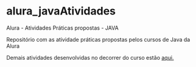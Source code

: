 # alura_javaAtividades

Alura - Atividades Práticas propostas - JAVA

Repositório com as atividade práticas propostas pelos cursos de Java da Alura

Demais atividades desenvolvidas no decorrer do curso estão [aqui.](https://github.com/gabrielp15/alura_JavaBasico.git)
